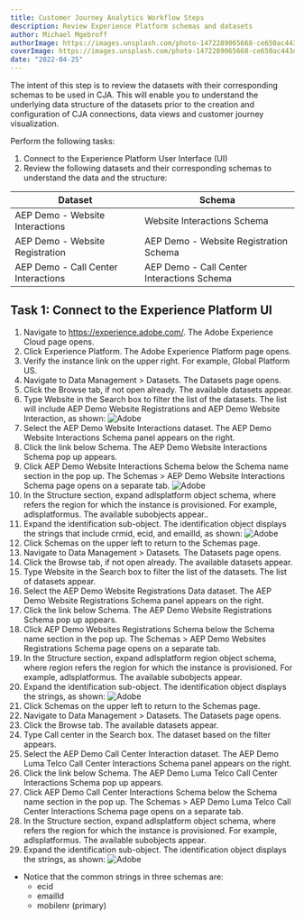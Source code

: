 ```yaml
---
title: Customer Journey Analytics Workflow Steps
description: Review Experience Platform schemas and datasets
author: Michael Mgebroff
authorImage: https://images.unsplash.com/photo-1472289065668-ce650ac443d2?ixlib=rb-4.0.3&ixid=MnwxMjA3fDB8MHxwaG90by1wYWdlfHx8fGVufDB8fHx8&auto=format&fit=crop&w=2069&q=80
coverImage: https://images.unsplash.com/photo-1472289065668-ce650ac443d2?ixlib=rb-4.0.3&ixid=MnwxMjA3fDB8MHxwaG90by1wYWdlfHx8fGVufDB8fHx8&auto=format&fit=crop&w=2069&q=80
date: "2022-04-25"
---
```


The intent of this step is to review the datasets with their corresponding schemas to be used in CJA.
This will enable you to understand the underlying data structure of the datasets prior to the creation
and configuration of CJA connections, data views and customer journey visualization.

Perform the following tasks:

1. Connect to the Experience Platform User Interface (UI)
2. Review the following datasets and their corresponding schemas to understand the data and the structure:

| Dataset                             | Schema                                     |
| ----------------------------------- | ------------------------------------------ |
| AEP Demo - Website Interactions     | Website Interactions Schema                |
| AEP Demo - Website Registration     | AEP Demo - Website Registration Schema     |
| AEP Demo - Call Center Interactions | AEP Demo - Call Center Interactions Schema |

## Task 1: Connect to the Experience Platform UI

1. Navigate to https://experience.adobe.com/. The Adobe Experience Cloud page opens.
2. Click Experience Platform. The Adobe Experience Platform page opens.
3. Verify the instance link on the upper right. For example, Global Platform US.
4. Navigate to Data Management > Datasets. The Datasets page opens.
5. Click the Browse tab, if not open already. The available datasets appear.
6. Type Website in the Search box to filter the list of the datasets. The list will include AEP Demo Website Registrations and AEP Demo Website Interaction, as shown:
   ![Adobe](http://localhost:3000/images/customer-journey-analytics-img3.PNG "Connect to the Experience Platform UI")
7. Select the AEP Demo Website Interactions dataset. The AEP Demo Website Interactions Schema panel appears on the right.
8. Click the link below Schema. The AEP Demo Website Interactions Schema pop up appears.
9. Click AEP Demo Website Interactions Schema below the Schema name section in the pop up. The Schemas > AEP Demo Website Interactions Schema page opens on a separate tab.
   ![Adobe](http://localhost:3000/images/customer-journey-analytics-img4.PNG "Connect to the Experience Platform UI")
10. In the Structure section, expand adlsplatform<region> object schema, where <region> refers the region for which the instance is provisioned. For example, adlsplatformus. The available subobjects appear..
11. Expand the identification sub-object. The identification object displays the strings that include crmid, ecid, and emailId, as shown:
    ![Adobe](http://localhost:3000/images/customer-journey-analytics-img5.PNG "Connect to the Experience Platform UI")
12. Click Schemas on the upper left to return to the Schemas page.
13. Navigate to Data Management > Datasets. The Datasets page opens.
14. Click the Browse tab, if not open already. The available datasets appear.
15. Type Website in the Search box to filter the list of the datasets. The list of datasets appear.
16. Select the AEP Demo Website Registrations Data dataset. The AEP Demo Website Registrations Schema panel appears on the right.
17. Click the link below Schema. The AEP Demo Website Registrations Schema pop up appears.
18. Click AEP Demo Websites Registrations Schema below the Schema name section in the pop up. The Schemas > AEP Demo Websites Registrations Schema page opens on a separate tab.
19. In the Structure section, expand adlsplatform region object schema, where region refers the region for which the instance is provisioned. For example, adlsplatformus. The available subobjects appear.
20. Expand the identification sub-object. The identification object displays the strings, as shown:
    ![Adobe](http://localhost:3000/images/customer-journey-analytics-img6.PNG "Connect to the Experience Platform UI")
21. Click Schemas on the upper left to return to the Schemas page.
22. Navigate to Data Management > Datasets. The Datasets page opens.
23. Click the Browse tab. The available datasets appear.
24. Type Call center in the Search box. The dataset based on the filter appears.
25. Select the AEP Demo Call Center Interaction dataset. The AEP Demo Luma Telco Call Center Interactions Schema panel appears on the right.
26. Click the link below Schema. The AEP Demo Luma Telco Call Center Interactions Schema pop up appears.
27. Click AEP Demo Call Center Interactions Schema below the Schema name section in the pop up. The Schemas > AEP Demo Luma Telco Call Center Interactions Schema page opens on a separate tab.
28. In the Structure section, expand adlsplatform<region> object schema, where <region> refers the region for which the instance is provisioned. For example, adlsplatformus. The available subobjects appear.
29. Expand the identification sub-object. The identification object displays the strings, as shown:
    ![Adobe](http://localhost:3000/images/customer-journey-analytics-img7.PNG "Connect to the Experience Platform UI")

- Notice that the common strings in three schemas are:
  - ecid
  - emailId
  - mobilenr (primary)
